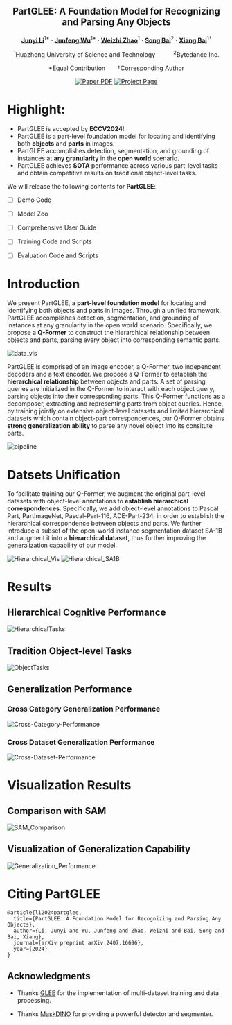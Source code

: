 <div align="center">
<h2>PartGLEE: A Foundation Model for Recognizing and Parsing Any Objects</h2>

[**Junyi Li**](https://github.com/ProvenceStar)<sup>1*</sup> · [**Junfeng Wu**](https://wjf5203.github.io/)<sup>1*</sup> · [**Weizhi Zhao**](https://weizhi-zhao.github.io/)<sup>1</sup> · [**Song Bai**](https://songbai.site/)<sup>2</sup> · [**Xiang Bai**](http://vlrlab.aia.hust.edu.cn/)<sup>1&dagger;</sup>

<sup>1</sup>Huazhong University of Science and Technology&emsp;&emsp;&emsp;<sup>2</sup>Bytedance Inc.

*Equal Contribution&emsp;&emsp;&dagger;Corresponding Author

<a href="https://arxiv.org/abs/2407.16696"><img src='https://img.shields.io/badge/arXiv-PartGLEE-red' alt='Paper PDF'></a>
<a href='https://provencestar.github.io/PartGLEE-Vision/'><img src='https://img.shields.io/badge/Project_Page-PartGLEE-green' alt='Project Page'></a>
</div>

# Highlight:

- PartGLEE is accepted by **ECCV2024**!
- PartGLEE is a part-level foundation model for locating and identifying both **objects** and **parts** in images.
- PartGLEE accomplishes detection, segmentation, and grounding of instances at **any granularity** in the **open world** scenario.
- PartGLEE achieves **SOTA** performance across various part-level tasks and obtain competitive results on traditional object-level tasks.

We will release the following contents for **PartGLEE**:

- [ ] Demo Code

- [ ] Model Zoo

- [ ] Comprehensive User Guide

- [ ] Training Code and Scripts

- [ ] Evaluation Code and Scripts

<!-- # Getting started

1. Installation: Please refer to [INSTALL.md](assets/INSTALL.md) for more details.
2. Data preparation: Please refer to [DATA.md](assets/DATA.md) for more details.
3. Training: Please refer to [TRAIN.md](assets/TRAIN.md) for more details.
4. Testing: Please refer to [TEST.md](assets/TEST.md) for more details. 
5. Model zoo: Please refer to [MODEL_ZOO.md](assets/MODEL_ZOO.md) for more details. -->

# Introduction 

We present PartGLEE, a **part-level foundation model** for locating and identifying both objects and parts in images. Through a unified framework, PartGLEE accomplishes detection, segmentation, and grounding of instances at any granularity in the open world scenario. Specifically, we propose a **Q-Former** to construct the hierarchical relationship between objects and parts, parsing every object into corresponding semantic parts.

![data_vis](assets/images/data_vis.jpg)

PartGLEE is comprised of an image encoder, a Q-Former, two independent decoders and a text encoder. We propose a Q-Former to establish the **hierarchical relationship** between objects and parts. A set of parsing queries are initialized in the Q-Former to interact with each object query, parsing objects into their corresponding parts. This Q-Former functions as a decomposer, extracting and representing parts from object queries. Hence, by training jointly on extensive object-level datasets and limited hierarchical datasets which contain object-part correspondences, our Q-Former obtains **strong generalization ability** to parse any novel object into its consitute parts.

![pipeline](assets/images/pipeline.png)

# Datsets Unification

To facilitate training our Q-Former, we augment the original part-level datasets with object-level annotations to **establish hierarchical correspondences**. Specifically, we add object-level annotations to Pascal Part, PartImageNet, Pascal-Part-116, ADE-Part-234, in order to establish the hierarchical correspondence between objects and parts. We further introduce a subset of the open-world instance segmentation dataset SA-1B and augment it into a **hierarchical dataset**, thus further improving the generalization capability of our model.

![Hierarchical_Vis](assets/images/hierarchical_data_vis.jpg)
![Hierarchical_SA1B](assets/images/Hierarchical_SA_1B_v3.jpg)

# Results

## Hierarchical Cognitive Performance

![HierarchicalTasks](assets/images/object-part-tasks.png)

## Tradition Object-level Tasks

![ObjectTasks](assets/images/traditional-image-tasks.png)

## Generalization Performance

### Cross Category Generalization Performance

![Cross-Category-Performance](assets/images/Cross-Category-Performance.png)

### Cross Dataset Generalization Performance

![Cross-Dataset-Performance](assets/images/Cross-Dataset-Performance.png)

# Visualization Results

## Comparison with SAM

![SAM_Comparison](assets/images/SAM-Comparison.png)

## Visualization of Generalization Capability

![Generalization_Performance](assets/images/Generalization_Visualization.jpg)

# Citing PartGLEE

```
@article{li2024partglee,
  title={PartGLEE: A Foundation Model for Recognizing and Parsing Any Objects},
  author={Li, Junyi and Wu, Junfeng and Zhao, Weizhi and Bai, Song and Bai, Xiang},
  journal={arXiv preprint arXiv:2407.16696},
  year={2024}
}
```

## Acknowledgments

- Thanks [GLEE](https://github.com/FoundationVision/GLEE) for the implementation of multi-dataset training and data processing.

- Thanks [MaskDINO](https://github.com/IDEA-Research/MaskDINO) for providing a powerful detector and segmenter. 

